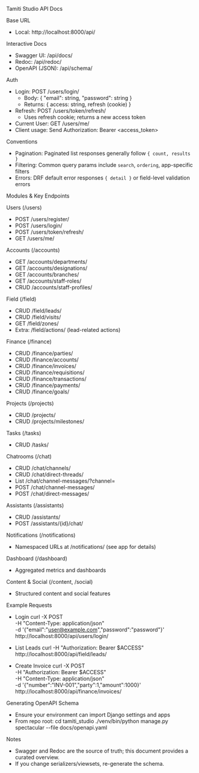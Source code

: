 Tamiti Studio API Docs

Base URL

- Local: http://localhost:8000/api/

Interactive Docs

- Swagger UI: /api/docs/
- Redoc: /api/redoc/
- OpenAPI (JSON): /api/schema/

Auth

- Login: POST /users/login/
  - Body: { "email": string, "password": string }
  - Returns: { access: string, refresh (cookie) }
- Refresh: POST /users/token/refresh/
  - Uses refresh cookie; returns a new access token
- Current User: GET /users/me/
- Client usage: Send Authorization: Bearer <access_token>

Conventions

- Pagination: Paginated list responses generally follow `{ count, results }`
- Filtering: Common query params include `search`, `ordering`, app-specific filters
- Errors: DRF default error responses `{ detail }` or field-level validation errors

Modules & Key Endpoints

Users (/users)

- POST /users/register/
- POST /users/login/
- POST /users/token/refresh/
- GET /users/me/

Accounts (/accounts)

- GET /accounts/departments/
- GET /accounts/designations/
- GET /accounts/branches/
- GET /accounts/staff-roles/
- CRUD /accounts/staff-profiles/

Field (/field)

- CRUD /field/leads/
- CRUD /field/visits/
- GET /field/zones/
- Extra: /field/actions/ (lead-related actions)

Finance (/finance)

- CRUD /finance/parties/
- CRUD /finance/accounts/
- CRUD /finance/invoices/
- CRUD /finance/requisitions/
- CRUD /finance/transactions/
- CRUD /finance/payments/
- CRUD /finance/goals/

Projects (/projects)

- CRUD /projects/
- CRUD /projects/milestones/

Tasks (/tasks)

- CRUD /tasks/

Chatrooms (/chat)

- CRUD /chat/channels/
- CRUD /chat/direct-threads/
- List /chat/channel-messages/?channel=<id>
- POST /chat/channel-messages/
- POST /chat/direct-messages/

Assistants (/assistants)

- CRUD /assistants/
- POST /assistants/{id}/chat/

Notifications (/notifications)

- Namespaced URLs at /notifications/ (see app for details)

Dashboard (/dashboard)

- Aggregated metrics and dashboards

Content & Social (/content, /social)

- Structured content and social features

Example Requests

- Login
  curl -X POST \
    -H "Content-Type: application/json" \
    -d '{"email":"user@example.com","password":"password"}' \
    http://localhost:8000/api/users/login/

- List Leads
  curl -H "Authorization: Bearer $ACCESS" \
    http://localhost:8000/api/field/leads/

- Create Invoice
  curl -X POST \
    -H "Authorization: Bearer $ACCESS" \
    -H "Content-Type: application/json" \
    -d '{"number":"INV-001","party":1,"amount":1000}' \
    http://localhost:8000/api/finance/invoices/

Generating OpenAPI Schema

- Ensure your environment can import Django settings and apps
- From repo root:
  cd tamiti_studio
  ./venv/bin/python manage.py spectacular --file docs/openapi.yaml

Notes

- Swagger and Redoc are the source of truth; this document provides a curated overview.
- If you change serializers/viewsets, re-generate the schema.

